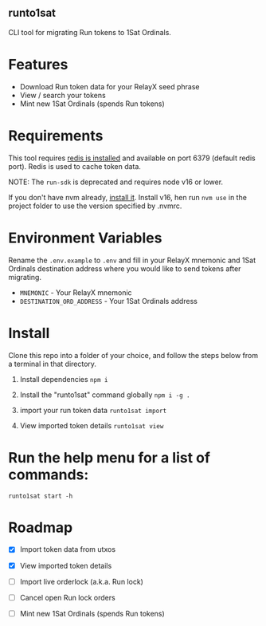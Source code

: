 ## runto1sat

CLI tool for migrating Run tokens to 1Sat Ordinals.

# Features

- Download Run token data for your RelayX seed phrase
- View / search your tokens
- Mint new 1Sat Ordinals (spends Run tokens)

# Requirements

This tool requires [redis is installed](https://redis.io/docs/latest/operate/oss_and_stack/install/install-redis/) and available on port 6379 (default redis port). Redis is used to cache token data.

NOTE: The `run-sdk` is deprecated and requires node v16 or lower.

If you don't have nvm already, [install it](https://github.com/nvm-sh/nvm?tab=readme-ov-file#install--update-script). Install v16, hen run `nvm use` in the project folder to use the version specified by .nvmrc.

# Environment Variables

Rename the `.env.example` to `.env` and fill in your RelayX mnemonic and 1Sat Ordinals destination address where you would like to send tokens after migrating.

- `MNEMONIC` - Your RelayX mnemonic
- `DESTINATION_ORD_ADDRESS` - Your 1Sat Ordinals address

# Install

Clone this repo into a folder of your choice, and follow the steps below from a terminal in that directory.

1. Install dependencies
`npm i`

2. Install the "runto1sat" command globally
`npm i -g .`

3. import your run token data
`runto1sat import`

4. View imported token details
`runto1sat view`

# Run the help menu for a list of commands:

`runto1sat start -h`

# Roadmap

- [x] Import token data from utxos
- [x] View imported token details
- [ ] Import live orderlock (a.k.a. Run lock)
- [ ] Cancel open Run lock orders
- [ ] Mint new 1Sat Ordinals (spends Run tokens)

